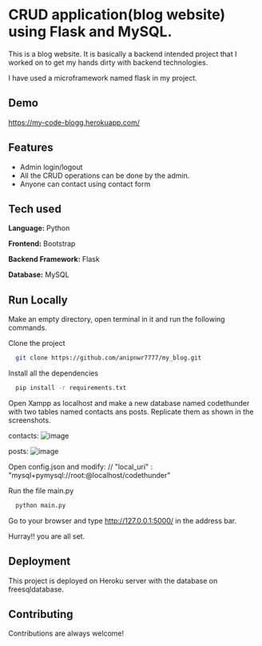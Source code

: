 
# CRUD application(blog website) using Flask and MySQL.

This is a blog website. It is basically a backend intended project that I worked on to get my hands dirty with backend technologies.

I have used a microframework named flask in my project.



## Demo

https://my-code-blogg.herokuapp.com/


## Features

- Admin login/logout
- All the CRUD operations can be done by the admin.
- Anyone can contact using contact form


  
## Tech used

**Language:** Python

**Frontend:** Bootstrap

**Backend Framework:** Flask

**Database:** MySQL



## Run Locally

Make an empty directory, open terminal in it and run the following commands.

Clone the project

```bash
  git clone https://github.com/anipnwr7777/my_blog.git
```

Install all the dependencies

```bash
  pip install -r requirements.txt
```

Open Xampp as localhost and make a new database named codethunder with two tables named contacts ans posts. Replicate them as shown in the screenshots.

contacts:
![image](https://user-images.githubusercontent.com/42828778/125503952-bca3f52a-ca35-46b1-9a87-4ce9d705c268.png)

posts:
![image](https://user-images.githubusercontent.com/42828778/125504048-3ec62472-d4ff-43e2-874e-9d07e81c8c2c.png)


Open config.json and modify: // "local_uri" : "mysql+pymysql://root:@localhost/codethunder"

Run the file main.py

```bash
  python main.py
```

Go to your browser and type http://127.0.0.1:5000/ in the address bar.

Hurray!! you are all set.
  
## Deployment

This project is deployed on Heroku server with the database on freesqldatabase.

  
## Contributing

Contributions are always welcome!


  
